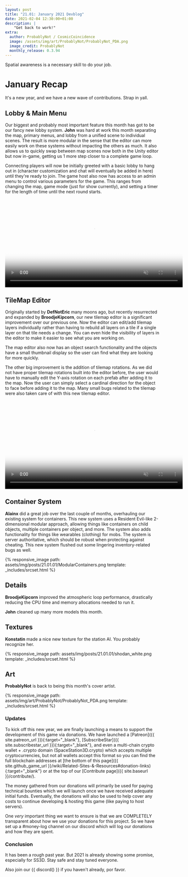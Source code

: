 ```yaml
---
layout: post
title: "21.01: January 2021 Devblog"
date: 2021-02-04 12:30:00+01:00
description: |
    "Get back to work!"
extra:
  author: ProbablyNot / CosmicCoincidence
  image: /assets/img/art/ProbablyNot/ProbablyNot_PDA.png
  image_credit: ProbablyNot
  monthly_release: 0.3.94
---
```


Spatial awareness is a necessary skill to do your job.

# January Recap

It's a new year, and we have a new wave of contributions. Strap in yall.

## Lobby & Main Menu

Our biggest and probably most important feature this month has got to be our fancy new lobby system. **John** was hard at work this month separating the map, primary menus, and lobby from a unified scene to individual scenes. The result is more modular in the sense that the editor can more easily work on these systems without impacting the others as much. It also allows us to quickly swap between map scenes now both in the Unity editor but now in-game, getting us 1 more step closer to a complete game loop.

Connecting players will now be initially greeted with a basic lobby to hang out in (character customization and chat will eventually be added in here) until they're ready to join. The game host also now has access to an admin menu to control various parameters for the game. This ranges from changing the map, game mode (just for show currently), and setting a timer for the length of time until the next round starts.

<video controls muted poster="{{ site.baseurl }}/assets/img/posts/21.01.01/LobbyMenu.png" width="580px">>
  <source src="{{ site.baseurl }}/assets/img/posts/21.01.01/LobbyMenu.mp4" type="video/mp4">
</video>

## TileMap Editor

Originally started by **DefNotEric** many moons ago, but recently resurrected and expanded by **BroodjeKipcorn**, our new tilemap editor is a significant improvement over our previous one. Now the editor can edit/add tilemap layers individually rather than having to rebuild all layers on a tile if a single layer on that tile needs a change. You can even hide the visibility of layers in the editor to make it easier to see what you are working on.

The map editor also now has an object search functionality and the objects have a small thumbnail display so the user can find what they are looking for more quickly.

The other big improvement is the addition of tilemap rotations. As we did not have proper tilemap rotations built into the editor before, the user would have to manually edit the Y-axis rotation on each prefab after adding it to the map. Now the user can simply select a cardinal direction for the object to face before adding it to the map. Many small bugs related to the tilemap were also taken care of with this new tilemap editor.

<video controls muted poster="{{ site.baseurl }}/assets/img/posts/21.01.01/TilemapEditor.png" width="580px">>
  <source src="{{ site.baseurl }}/assets/img/posts/21.01.01/TilemapEditor.mp4" type="video/mp4">
</video>

## Container System

**Alainx** did a great job over the last couple of months, overhauling our existing system for containers. This new system uses a Resident Evil-like 2-dimensional modular approach, allowing things like containers on child objects, multiple containers per object, and more. The system also adds functionality for things like wearables (clothing) for mobs. The system is server authoritative, which should be robust when protecting against cheating. This new system flushed out some lingering inventory-related bugs as well.

{% responsive_image path: assets/img/posts/21.01.01/ModularContainers.png template: _includes/srcset.html %}

## Details

**BroodjeKipcorn** improved the atmospheric loop performance, drastically reducing the CPU time and memory allocations needed to run it.

**John** cleaned up many more models this month.

## Textures

**Konstatin** made a nice new texture for the station AI. You probably recognize her.

{% responsive_image path: assets/img/posts/21.01.01/shodan_white.png template: _includes/srcset.html %}

## Art

**ProbablyNot** is back to being this month's cover artist.

{% responsive_image path: assets/img/art/ProbablyNot/ProbablyNot_PDA.png template: _includes/srcset.html %}

### Updates

To kick off this new year, we are finally launching a means to support the development of this game via donations. We have launched a [Patreon]({{ site.patreon_url }}){:target="_blank"}, [SubscribeStar]({{ site.subscribestar_url }}){:target="_blank"}, and even a multi-chain crypto wallet + .crypto domain (SpaceStation3D.crypto) which accepts multiple cryptocurrencies, but not all wallets accept this format so you can find the full blockchain addresses at [the bottom of this page]({{ site.github_game_url }}/wiki/Related-Sites-&-Resources#donation-links){:target="_blank"} or at the top of our [Contribute page]({{ site.baseurl }}/contribute/).

The money gathered from our donations will primarily be used for paying technical bounties which we will launch once we have received adequate initial funds. Eventually, the donations will also be used to help cover any costs to continue developing & hosting this game (like paying to host servers).

One *very* important thing we want to ensure is that we are COMPLETELY transparent about how we use your donations for this project. So we have set up a #money-log channel on our discord which will log our donations and how they are spent.

### Conclusion

It has been a rough past year. But 2021 is already showing some promise, especially for SS3D. Stay safe and stay tuned everyone.

Also join our {{ discord() }} if you haven't already, por favor.
